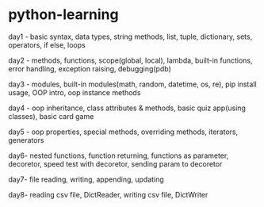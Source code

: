 # python-learning

day1 - basic syntax, data types, string methods, list, tuple, dictionary, sets, operators, if else, loops

day2 - methods, functions, scope(global, local), lambda, built-in functions, error handling, exception raising, debugging(pdb)

day3 - modules, built-in modules(math, random, datetime, os, re), pip install usage, OOP intro, oop instance methods

day4 - oop inheritance, class attributes & methods, basic quiz app(using classes), basic card game

day5 - oop properties, special methods, overriding methods, iterators, generators

day6- nested functions, function returning, functions as parameter, decoretor, speed test with decoretor, sending param to decoretor

day7- file reading, writing, appending, updating

day8- reading csv file, DictReader, writing csv file, DictWriter